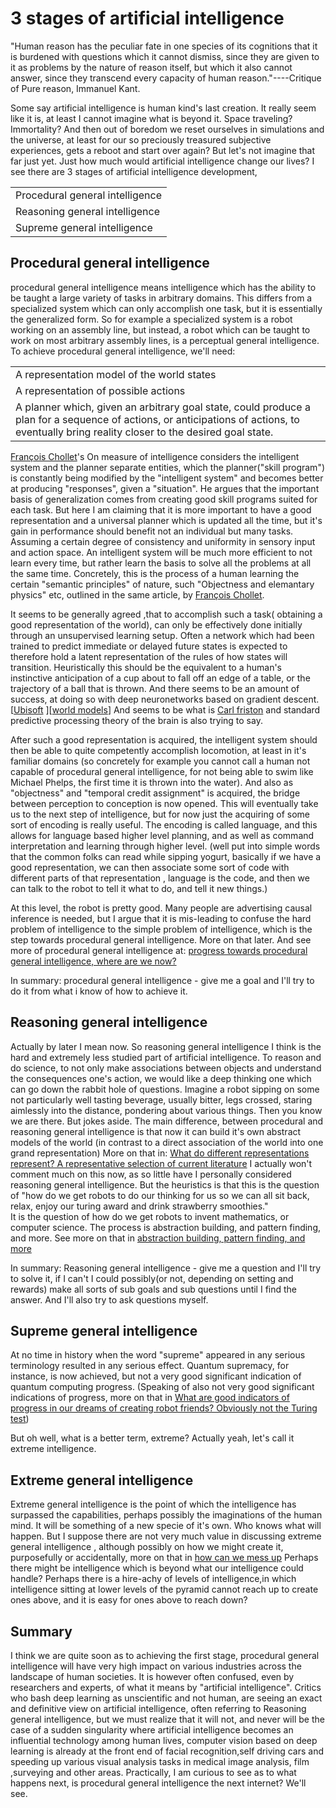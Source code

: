 # 3 stages of artificial intelligence

"Human reason has the peculiar fate in one species of its cognitions that it is burdened with questions which it cannot dismiss, since they are given to it as problems by the nature of reason itself, but which it also cannot answer, since they transcend every capacity of human reason."----Critique of Pure reason, Immanuel Kant.

Some say artificial intelligence is human kind's last creation. It really seem like it is, at least I cannot imagine what is beyond it. Space traveling? Immortality? And then out of boredom we reset ourselves in simulations and the universe, at least for our so preciously treasured subjective experiences, gets a reboot and start over again?
But let's not imagine that far just yet. 
Just how much would artificial intelligence change our lives?
I see there are 3 stages of artificial intelligence development,

|                              |
|------------------------------|
|Procedural general intelligence|
| Reasoning general intelligence|
| Supreme general intelligence|

Procedural general intelligence
-
procedural general intelligence means intelligence which has the ability to be taught a large variety of tasks in arbitrary domains. This differs from a specialized system which can only accomplish one task, but it is essentially the generalized form. So for example a specialized system is a robot working on an assembly line, but instead, a robot which can be taught to work on most arbitrary assembly lines, is a perceptual general intelligence.
To achieve procedural general intelligence, we'll need:

|                              |
|------------------------------|
|A representation model of the world states|
| A representation of possible actions|
| A planner which, given an arbitrary goal state, could produce a plan for a sequence of actions, or anticipations of actions, to eventually bring reality closer to the desired goal state.|


 [François Chollet](https://arxiv.org/search/cs?searchtype=author&query=Chollet%2C+F)'s On measure of intelligence considers the intelligent system and the planner separate entities, which the planner("skill program") is constantly being modified by the "intelligent system" and becomes better at producing "responses", given a "situation".
He argues that the important basis of generalization comes from creating good skill programs suited for each task.
But here I am claiming that it is more important to have a good representation and a universal planner which is updated all the time, but it's gain in performance should benefit not an individual but many tasks.
Assuming a certain degree of consistency and uniformity in sensory input and action space. An intelligent system will be much more efficient to not learn every time, but rather learn the basis to solve all the problems at all the same time. Concretely, this is the process of a human learning the certain "semantic principles" of nature, such "Objectness and elemantary physics" etc, outlined in the same article, by [François Chollet](https://arxiv.org/search/cs?searchtype=author&query=Chollet%2C+F).

It seems to be generally agreed ,that to accomplish such a task( obtaining a good representation of the world), can only be effectively done initially through an unsupervised learning setup.  Often a network which had been trained to predict immediate or delayed future states is expected to therefore hold a latent representation of the rules of how states will transition. 
Heuristically this should be the equivalent to a human's instinctive anticipation of a cup about to fall off an edge of a table, or the trajectory of a ball that is thrown. And there seems to be an amount of success, at doing so with deep neuronetworks based on gradient descent. [[Ubisoft](https://static-wordpress.akamaized.net/montreal.ubisoft.com/wp-content/uploads/2019/08/27140237/deep-cloth-paper.pdf) ][[world models](https://arxiv.org/abs/1803.10122)]
And seems to be what is [Carl friston](https://slatestarcodex.com/2018/03/04/god-help-us-lets-try-to-understand-friston-on-free-energy/) and standard predictive processing theory of the brain is also trying to say.

After such a good representation is acquired, the intelligent system should then be able to quite competently accomplish locomotion, at least in it's familiar domains (so concretely for example you cannot call a human not capable of procedural general intelligence, for not being able to swim like Michael Phelps, the first time it is thrown into the water). 
And also as "objectness" and "temporal credit assignment" is acquired, the bridge between perception to conception is now opened. This will eventually take us to the next step of intelligence, but for now just the acquiring of some sort of encoding is really useful. The encoding is called language, and this allows for language based higher level planning, and as well as command interpretation and learning through higher level.
(well put into simple words that the common folks can read while sipping yogurt, basically if we have a good representation, we can then associate some sort of code with different parts of that representation , language is the code, and then we can talk to the robot to tell it what to do, and tell it new things.) 

At this level, the robot is pretty good. Many people are advertising causal inference is needed, but I argue that it is mis-leading to confuse the hard problem of intelligence to the simple problem of intelligence, which is the step towards procedural general intelligence. More on that later.
And see more of procedural general intelligence at:
[progress towards procedural general intelligence, where are we now?](./proceduralprogress.html)

In summary: 
procedural general intelligence - give me a goal and I'll try to do it from what i know of how to achieve it.

Reasoning general intelligence
-
Actually by later I mean now. So reasoning general intelligence I think is the hard and extremely less studied part of artificial intelligence.
To reason and do science, to not only make associations between objects and understand the consequences one's action, we would like a deep thinking one which can go down the rabbit hole of questions.
Imagine a robot sipping on some not particularly well tasting beverage, usually bitter, legs crossed, staring aimlessly into the distance, pondering about various things. Then you know we are there.
But jokes aside.
The main difference, between procedural and reasoning general intelligence is that now it can build it's own abstract models of the world (in contrast to a direct association of the world into one grand representation) 
More on that in: [What do different representations represent? A representative selection of current literature](./representations.html)
I actually won't comment much on this now, as so little have I personally considered reasoning general intelligence. But the heuristics is that this is the question of "how do we get robots to do our thinking for us so we can all sit back, relax, enjoy our turing award and drink strawberry smoothies."  
It is the question of how do we get robots to invent mathematics, or computer science. The process is abstraction building, and pattern finding, and more. See more on that in [abstraction building, pattern finding, and more](another.html)


In summary: 
Reasoning general intelligence - give me a question and I'll try to solve it, if I can't I could possibly(or not, depending on setting and rewards) make all sorts of sub goals and sub questions until I find the answer. And I'll also try to ask questions myself. 

Supreme general intelligence
-
At no time in history when the word "supreme" appeared in any serious terminology resulted in any serious effect.
Quantum supremacy, for instance, is now achieved, but not a very good significant indication of quantum computing progress. (Speaking of also not very good significant indications of progress, more on that in [What are good indicators of progress in our dreams of creating robot friends? Obviously not the Turing test](./Turingtest.html))

But oh well, what is a better term, extreme?
Actually yeah, let's call it extreme intelligence.

Extreme general intelligence
-
Extreme general intelligence is the point of which the intelligence has surpassed the capabilities, perhaps possibly the imaginations of the human mind. It will be something of a new specie of it's own. Who knows what will happen.  But I suppose there are not very much value in discussing extreme general intelligence , although possibly on how we might create it, purposefully or accidentally, more on that in [how can we mess up](./manyways.html)
Perhaps there might be intelligence which is beyond what our intelligence could handle? Perhaps there is a hire-achy of levels of intelligence,in which intelligence sitting at lower levels of the pyramid cannot reach up to create ones above, and it is easy for ones above to reach down?

Summary
- 
I think we are quite soon as to achieving the first stage, procedural general intelligence will have very high impact on various industries across the landscape of human societies. It is however often confused, even by researchers and experts, of what it means by "artificial intelligence". Critics who bash deep learning as unscientific and not human, are seeing an exact and definitive view on artificial intelligence, often referring to Reasoning general intelligence, but we must realize that it will not, and never will be the case of a sudden singularity where artificial intelligence becomes an influential technology among human lives, computer vision based on deep learning is already at the front end of facial recognition,self driving cars and speeding up various visual analysis tasks in medical image analysis, film ,surveying and other areas. 
Practically, I am curious to see as to what happens next, is procedural general intelligence the next internet? We'll see. 





